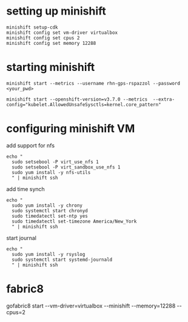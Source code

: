 # setting up minishift

```
minishift setup-cdk
minishift config set vm-driver virtualbox
minishift config set cpus 2
minishift config set memory 12288
```

# starting minishift

```
minishift start --metrics --username rhn-gps-rspazzol --password <your_pwd> 
```
```
minishift start --openshift-version=v3.7.0 --metrics  --extra-config="kubelet.AllowedUnsafeSysctls=kernel.core_pattern"
```

# configuring minishift VM

add support for nfs
```
echo "
  sudo setsebool -P virt_use_nfs 1
  sudo setsebool -P virt_sandbox_use_nfs 1
  sudo yum install -y nfs-utils
  " | minishift ssh
```
add time synch
```
echo " 
  sudo yum install -y chrony
  sudo systemctl start chronyd
  sudo timedatectl set-ntp yes
  sudo timedatectl set-timezone America/New_York
  " | minishift ssh  
```
start journal
```
echo " 
  sudo yum install -y rsyslog
  sudo systemctl start systemd-journald
  " | minishift ssh
```


# fabric8

gofabric8 start --vm-driver=virtualbox --minishift --memory=12288 --cpus=2